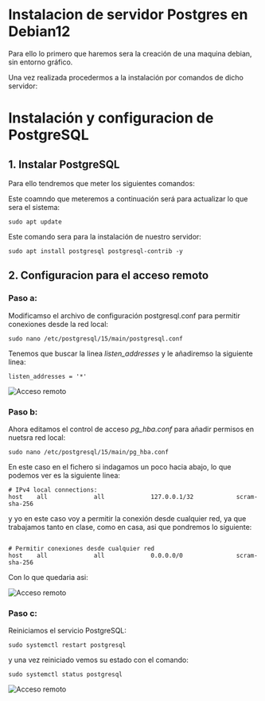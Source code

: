 # Instalacion de servidor Postgres en Debian12

Para ello lo primero que haremos sera la creación de una maquina debian, sin entorno gráfico.

Una vez realizada procedermos a la instalación por comandos de dicho servidor:

# Instalación y configuracion de PostgreSQL

## 1. Instalar PostgreSQL

Para ello tendremos que meter los siguientes comandos:

Este coamndo que meteremos a continuación será para actualizar lo que sera el sistema:

```sudo apt update```

Este comando sera para la instalación de nuestro servidor:

```sudo apt install postgresql postgresql-contrib -y```



## 2. Configuracion para el acceso remoto

### Paso a:

Modificamso el archivo de configuración postgresql.conf para permitir conexiones desde la red local:

```sudo nano /etc/postgresql/15/main/postgresql.conf```

Tenemos que buscar la linea *listen_addresses* y le añadiremso la siguiente linea:

```listen_addresses = '*'```

![Acceso remoto](img/postgresaccesoremoto.png)

### Paso b:

Ahora editamos el control de acceso *pg_hba.conf* para añadir permisos en nuetsra red local:

```sudo nano /etc/postgresql/15/main/pg_hba.conf```

En este caso en el fichero si indagamos un poco hacia abajo, lo que podemos ver es la siguiente linea:

```
# IPv4 local connections:
host    all             all             127.0.0.1/32            scram-sha-256
```

y yo en este caso voy a permitir la conexión desde cualquier red, ya que trabajamos tanto en clase, como en casa, asi que pondremos lo siguiente:

```

# Permitir conexiones desde cualquier red
host    all             all             0.0.0.0/0               scram-sha-256
```

Con lo que quedaria asi:

![Acceso remoto](img/red-permiso.png)

### Paso c:

Reiniciamos el servicio PostgreSQL:

```sudo systemctl restart postgresql```

y una vez reiniciado vemos su estado con el comando:

```sudo systemctl status postgresql```

![Acceso remoto](img/postgrestatus.png)

